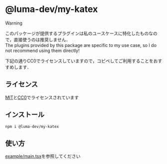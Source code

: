 # @luma-dev/my-katex

> [!WARNING]
> このパッケージが提供するプラグインは私のユースケースに特化したものなので，直接使うのは推奨しません．  
> The plugins provided by this package are specific to my use case, so I do not recommend using them directly!

下記の通りCC0でライセンスしていますので，コピペしてご利用することをおすすめします．

## ライセンス

[MIT](https://github.com/luma-dev/my-katex?tab=MIT-2-ov-file)と[CC0](https://github.com/luma-dev/my-katex?tab=CC0-1.0-1-ov-file)でライセンスされています

## インストール

```bash
npm i @luma-dev/my-katex
```

## 使い方

[example/main.tsx](./example/main.tsx)を参照してください
